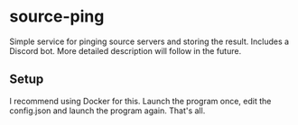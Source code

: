 # source-ping

Simple service for pinging source servers and storing the result. Includes a Discord bot. More detailed description will follow in the future.

## Setup

I recommend using Docker for this. Launch the program once, edit the config.json and launch the program again. That's all.